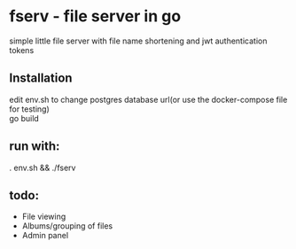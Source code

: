 # fserv - file server in go
simple little file server with file name shortening and jwt authentication tokens
## Installation
edit env.sh to change postgres database url(or use the docker-compose file for testing)  
go build  
## run with:
. env.sh && ./fserv
## todo:
- File viewing
- Albums/grouping of files
- Admin panel
